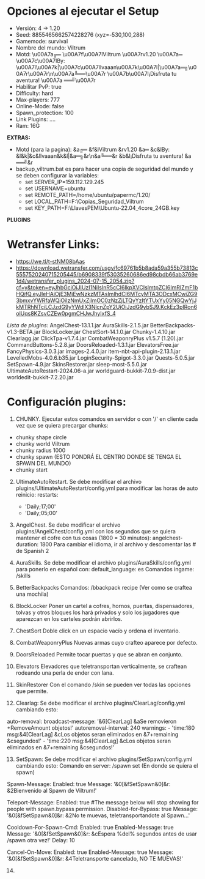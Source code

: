 # Opciones al ejecutar el Setup

- Versión: 4 -> 1.20
- Seed: 8855465662574228276 (xyz=-530,100,288)
- Gamemode: survival
- Nombre del mundo: Viltrum
- Motd: \u00A7a╔═ \u00A7f\u00A7lViltrum \u00A7rv1.20 \u00A7a═ \u00A7c\u00A7lBy: \u00A7l\u00A7k|\u00A7c\u00A7lIvaaan\u00A7k\u00A7l|\u00A7a═╗\u00A7r\u00A7r\n\u00A7a╚══\u00A7r \u00A7b\u00A7l¡Disfruta tu aventura! \u00A7a ══╝\u00A7r
- Habilitar PvP: true
- Difficulty: hard
- Max-players: 777
- Online-Mode: false
- Spawn_protection: 100
- Link Plugins: ....
- Ram: 16G

**EXTRAS:**

- Motd (para la pagina): &a╔═ &f&lViltrum &rv1.20 &a═ &c&lBy: &l&k|&c&lIvaaan&k&l|&a═╗&r\n&a╚══&r &b&l¡Disfruta tu aventura! &a ══╝&r
- backup_viltrum.bat es para hacer una copia de seguridad del mundo y se deben configurar la variables:
  - set SERVER_IP=159.112.129.245
  - set USERNAME=ubuntu
  - set REMOTE_PATH=/home/ubuntu/papermc/1.20/
  - set LOCAL_PATH=F:\Copias_Seguridad_Viltrum
  - set KEY_PATH=F:\LlavesPEM\Ubuntu-22.04_4core_24GB.key

**PLUGINS**

# Wetransfer Links:

- https://we.tl/t-stNM08bAas
- https://download.wetransfer.com/usgv/fc69761b5b8ada59a355b73813c5557520240715205445/b6908339f53035260686ed98cbdb66ab3769e1d4/wetransfer_plugins_2024-07-15_2054.zip?cf=y&token=eyJhbGciOiJIUzI1NiIsInR5cCI6IkpXVCIsImtpZCI6ImRlZmF1bHQifQ.eyJleHAiOjE3MjEwNzkzMTAsImlhdCI6MTcyMTA3ODcxMCwiZG93bmxvYWRfaWQiOiIzNmUxZjlmOC0zNzZjLTQyYzItYTUxYy05NGQwYjJkMTRhNTciLCJzdG9yYWdlX3NlcnZpY2UiOiJzdG9ybSJ9.KckEz3pIRon6olUqs8KZsvCZEw0pgmCHJwJhyIxfS_4

_Lista de plugins:_
AngelChest-13.1.1.jar
AuraSkills-2.1.5.jar
BetterBackpacks-v1.3-BETA.jar
BlockLocker.jar
ChestSort-14.1.0.jar
Chunky-1.4.10.jar
Clearlagg.jar
ClickTpa-v1.7.4.jar
CombatWeaponryPlus v1.5.7 (1.20).jar
CommandButtons-5.2.8.jar
DoorsReloaded-1.3.1.jar
ElevatorsFree.jar
FancyPhysics-3.0.3.jar
images-2.4.0.jar
item-nbt-api-plugin-2.13.1.jar
LevelledMobs-4.0.6.b35.jar
LoginSecurity-Spigot-3.3.0.jar
Quests-5.0.5.jar
SetSpawn-4.9.jar
SkinsRestorer.jar
sleep-most-5.5.0.jar
UltimateAutoRestart-2024.06-a.jar
worldguard-bukkit-7.0.9-dist.jar
worldedit-bukkit-7.2.20.jar

# Configuración plugins:

1. CHUNKY. Ejecutar estos comandos en servidor o con '/' en cliente cada vez que se quiera precargar chunks:

- chunky shape circle
- chunky world Viltrum
- chunky radius 1000
- chunky spawn (ESTO PONDRÁ EL CENTRO DONDE SE TENGA EL SPAWN DEL MUNDO)
- chunky start

2. UltimateAutoRestart. Se debe modificar el archivo plugins/UltimateAutoRestart/config.yml para modificar las horas de auto reinicio:
   restarts:
   - 'Daily;17;00'
   - 'Daily;05;00'


3. AngelChest. Se debe modificar el archivo plugins/AngelChest/config.yml con los segundos que se quiera mantener el cofre con tus cosas (1800 = 30 minutos):
   angelchest-duration: 1800
   Para cambiar el idioma, ir al archivo y descomentar las # de Spanish 2

4. AuraSkills. Se debe modificar el archivo plugins/AuraSkills/config.yml para ponerlo en español con:
   default_language: es
   Comandos ingame:
   /skills

5. BetterBackpacks
   Comandos:
   /bbackpack recipe (Ver como se craftea una mochila)

6. BlockLocker
   Poner un cartel a cofres, hornos, puertas, dispensadores, tolvas y otros bloques los hará privados y solo los jugadores que aparezcan en los carteles podrán abrirlos.

7. ChestSort
   Doble click en un espacio vacío y ordena el inventario.

8. CombatWeaponryPlus
   Nuevas armas cuyo crafteo aparece por defecto.

9. DoorsReloaded
   Permite tocar puertas y que se abran en conjunto.

10. Elevators
    Elevadores que teletransportan verticalmente, se craftean rodeando una perla de ender con lana.

11. SkinRestorer
    Con el comando /skin se pueden ver todas las opciones que permite.

12. Clearlag: Se debe modificar el archivo plugins/ClearLag/config.yml cambiando esto:

auto-removal:
broadcast-message: '&6[ClearLag] &aSe removieron +RemoveAmount objetos!'
autoremoval-interval: 240
warnings: - 'time:180 msg:&4[ClearLag] &cLos objetos seran eliminados en &7+remaining &csegundos!' - 'time:220 msg:&4[ClearLag] &cLos objetos seran eliminados en &7+remaining &csegundos!'

13. SetSpawn: Se debe modificar el archivo plugins/SetSpawn/config.yml cambiando esto:
    Comando en server:
    /spawn set (En donde se quiera el spawn)

Spawn-Message:
Enabled: true
Message: '&0[&fSetSpawn&0]&r: &2Bienvenido al Spawn de Viltrum!'

Teleport-Message:
Enabled: true
#The message below will stop showing for people with spawn.bypass permission.
Disabled-for-Bypass: true
Message: '&0[&fSetSpawn&0]&r: &2No te muevas, teletransportandote al Spawn...'

Cooldown-For-Spawn-Cmd:
Enabled: true
Enabled-Message: true
Message: '&0[&fSetSpawn&0]&r: &cEspera %del% segundos antes de usar /spawn otra vez!'
Delay: 10

Cancel-On-Move:
Enabled: true
Enabled-Message: true
Message: '&0[&fSetSpawn&0]&r: &4Teletransporte cancelado, NO TE MUEVAS!'

14. 